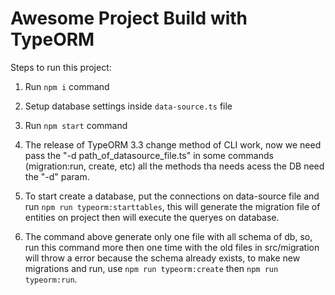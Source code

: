 # Awesome Project Build with TypeORM

Steps to run this project:

1. Run `npm i` command
2. Setup database settings inside `data-source.ts` file
3. Run `npm start` command

4. The release of TypeORM 3.3 change method of CLI work, now we need pass the "-d path_of_datasource_file.ts" in some commands (migration:run, create, etc) all the methods tha needs acess the DB need the "-d" param.

5. To start create a database, put the connections on data-source file and run `npm run typeorm:starttables`, this will generate the migration file of entities on project then will execute the queryes on database.

6. The command above generate only one file with all schema of db, so, run this command more then one time with the old files in src/migration will throw a error because the schema already exists, to make new migrations and run, use `npm run typeorm:create` then `npm run typeorm:run`.
